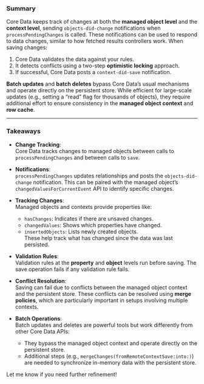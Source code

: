 ### **Summary**

Core Data keeps track of changes at both the **managed object level** and the **context level**, sending `objects-did-change` notifications when `processPendingChanges` is called. These notifications can be used to respond to data changes, similar to how fetched results controllers work. When saving changes:
1. Core Data validates the data against your rules.
2. It detects conflicts using a two-step **optimistic locking** approach.
3. If successful, Core Data posts a `context-did-save` notification.

**Batch updates** and **batch deletes** bypass Core Data’s usual mechanisms and operate directly on the persistent store. While efficient for large-scale updates (e.g., setting a “read” flag for thousands of objects), they require additional effort to ensure consistency in the **managed object context** and **row cache**.

---

### **Takeaways**

- **Change Tracking**:  
  Core Data tracks changes to managed objects between calls to `processPendingChanges` and between calls to `save`.

- **Notifications**:  
  `processPendingChanges` updates relationships and posts the `objects-did-change` notification. This can be paired with the managed object’s `changedValuesForCurrentEvent` API to identify specific changes.

- **Tracking Changes**:  
  Managed objects and contexts provide properties like:
  - `hasChanges`: Indicates if there are unsaved changes.
  - `changedValues`: Shows which properties have changed.
  - `insertedObjects`: Lists newly created objects.  
  These help track what has changed since the data was last persisted.

- **Validation Rules**:  
  Validation rules at the **property** and **object** levels run before saving. The save operation fails if any validation rule fails.

- **Conflict Resolution**:  
  Saving can fail due to conflicts between the managed object context and the persistent store. These conflicts can be resolved using **merge policies**, which are particularly important in setups involving multiple contexts.

- **Batch Operations**:  
  Batch updates and deletes are powerful tools but work differently from other Core Data APIs:
  - They bypass the managed object context and operate directly on the persistent store.
  - Additional steps (e.g., `mergeChanges(fromRemoteContextSave:into:)`) are needed to synchronize in-memory data with the persistent store. 

Let me know if you need further refinement!

